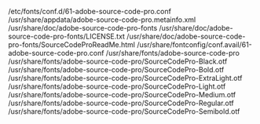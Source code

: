 /etc/fonts/conf.d/61-adobe-source-code-pro.conf
/usr/share/appdata/adobe-source-code-pro.metainfo.xml
/usr/share/doc/adobe-source-code-pro-fonts
/usr/share/doc/adobe-source-code-pro-fonts/LICENSE.txt
/usr/share/doc/adobe-source-code-pro-fonts/SourceCodeProReadMe.html
/usr/share/fontconfig/conf.avail/61-adobe-source-code-pro.conf
/usr/share/fonts/adobe-source-code-pro
/usr/share/fonts/adobe-source-code-pro/SourceCodePro-Black.otf
/usr/share/fonts/adobe-source-code-pro/SourceCodePro-Bold.otf
/usr/share/fonts/adobe-source-code-pro/SourceCodePro-ExtraLight.otf
/usr/share/fonts/adobe-source-code-pro/SourceCodePro-Light.otf
/usr/share/fonts/adobe-source-code-pro/SourceCodePro-Medium.otf
/usr/share/fonts/adobe-source-code-pro/SourceCodePro-Regular.otf
/usr/share/fonts/adobe-source-code-pro/SourceCodePro-Semibold.otf
